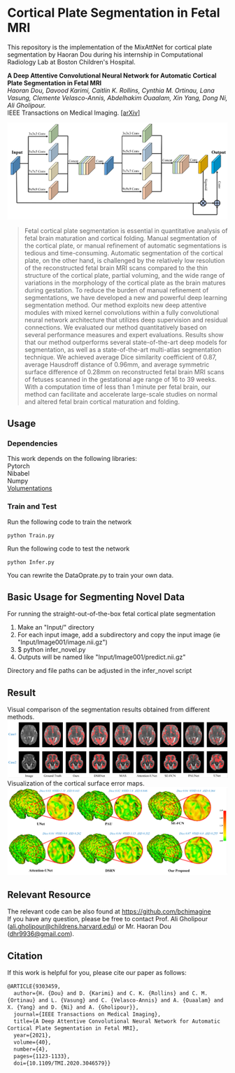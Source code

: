 # Cortical Plate Segmentation in Fetal MRI
This repository is the implementation of the MixAttNet for cortical plate segmentation by Haoran Dou during his internship in Computational Radiology Lab at Boston Children's Hospital.

**A Deep Attentive Convolutional Neural Network for Automatic Cortical Plate Segmentation in Fetal MRI**  
*Haoran Dou, Davood Karimi, Caitlin K. Rollins, Cynthia M. Ortinau, Lana Vasung, Clemente Velasco-Annis, Abdelhakim Ouaalam, Xin Yang, Dong Ni, Ali Gholipour.*   
IEEE Transactions on Medical Imaging. [[arXiv]](https://arxiv.org/abs/2004.12847)  

![framework](img/framework.png)  

> Fetal cortical plate segmentation is essential in quantitative analysis of fetal brain maturation and cortical folding. Manual segmentation of the cortical plate, or manual refinement of automatic segmentations is tedious and time-consuming. Automatic segmentation of the cortical plate, on the other hand, is challenged by the relatively low resolution of the reconstructed fetal brain MRI scans compared to the thin structure of the cortical plate, partial voluming, and the wide range of variations in the morphology of the cortical plate as the brain matures during gestation. To reduce the burden of manual refinement of segmentations, we have developed a new and powerful deep learning segmentation method. Our method exploits new deep attentive modules with mixed kernel convolutions within a fully convolutional neural network architecture that utilizes deep supervision and residual connections. We evaluated our method quantitatively based on several performance measures and expert evaluations. Results show that our method outperforms several state-of-the-art deep models for segmentation, as well as a state-of-the-art multi-atlas segmentation technique. We achieved average Dice similarity coefficient of 0.87, average Hausdroff distance of 0.96mm, and average symmetric surface difference of 0.28mm on reconstructed fetal brain MRI scans of fetuses scanned in the gestational age range of 16 to 39 weeks. With a computation time of less than 1 minute per fetal brain, our method can facilitate and accelerate large-scale studies on normal and altered fetal brain cortical maturation and folding.

## Usage  
### Dependencies  
This work depends on the following libraries:  
Pytorch  
Nibabel  
Numpy  
[Volumentations](https://github.com/ashawkey/volumentations)  

### Train and Test
Run the following code to train the network  
```
python Train.py
```
Run the following code to test the network
```
python Infer.py
```
You can rewrite the DataOprate.py to train your own data.

## Basic Usage for Segmenting Novel Data
For running the straight-out-of-the-box fetal cortical plate segmentation

1. Make an "Input/" directory
2. For each input image, add a subdirectory and copy the input image (ie "Input/Image001/image.nii.gz")
3. $ python infer_novel.py
4. Outputs will be named like "Input/Image001/predict.nii.gz"

Directory and file paths can be adjusted in the infer_novel script



## Result
Visual comparison of the segmentation results obtained from different methods.   
![2dresult](img/2d_result.png)  
Visualization of the cortical surface error maps.  
![3dresult](img/3d_result.png)  

## Relevant Resource
The relevant code can be also found at https://github.com/bchimagine  
If you have any question, please be free to contact Prof. Ali Gholipour (ali.gholipour@childrens.harvard.edu) or Mr. Haoran Dou (dhr9936@gmail.com).

## Citation  
If this work is helpful for you, please cite our paper as follows:   
```
@ARTICLE{9303459,
  author={H. {Dou} and D. {Karimi} and C. K. {Rollins} and C. M. {Ortinau} and L. {Vasung} and C. {Velasco-Annis} and A. {Ouaalam} and X. {Yang} and D. {Ni} and A. {Gholipour}},
  journal={IEEE Transactions on Medical Imaging}, 
  title={A Deep Attentive Convolutional Neural Network for Automatic Cortical Plate Segmentation in Fetal MRI}, 
  year={2021},
  volume={40},
  number={4},
  pages={1123-1133},
  doi={10.1109/TMI.2020.3046579}}
```
